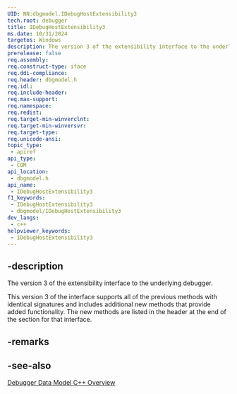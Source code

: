 ```yaml
---
UID: NN:dbgmodel.IDebugHostExtensibility3
tech.root: debugger
title: IDebugHostExtensibility3
ms.date: 10/31/2024
targetos: Windows
description: The version 3 of the extensibility interface to the underlying debugger. (dbgmodel.h)
prerelease: false
req.assembly: 
req.construct-type: iface
req.ddi-compliance: 
req.header: dbgmodel.h
req.idl: 
req.include-header: 
req.max-support: 
req.namespace: 
req.redist: 
req.target-min-winverclnt: 
req.target-min-winversvr: 
req.target-type: 
req.unicode-ansi: 
topic_type:
 - apiref
api_type:
 - COM
api_location:
 - dbgmodel.h
api_name:
 - IDebugHostExtensibility3
f1_keywords:
 - IDebugHostExtensibility3
 - dbgmodel/IDebugHostExtensibility3
dev_langs:
 - c++
helpviewer_keywords:
 - IDebugHostExtensibility3
---
```


## -description

The version 3 of the extensibility interface to the underlying debugger.

This version 3 of the interface supports all of the previous methods with identical signatures and includes additional new methods that provide added functionality. The new methods are listed in the header at the end of the section for that interface.

## -remarks

## -see-also

[Debugger Data Model C++ Overview](/windows-hardware/drivers/debugger/data-model-cpp-overview)

